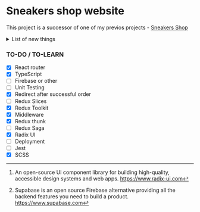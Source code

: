 # Sneakers shop website
This project is a successor of one of my previos projects - [Sneakers Shop][Sneakers Shop Link]

<details>
<summary>List of new things</summary>

1. **Redux**. Context will be replaced with Redux.

2. **TypeScript**. This project will be written in TS, whereas its predecessor was written in JS.

3. **Testing**. In the future I want to learn and add some Unit testing.

4. **Radix UI[^1]**. Will add some UI components from this *library*.
  
5. **Supabase[^2]**. Firebase alternative.
</details>

### TO-DO / TO-LEARN
- [x] React router
- [x] TypeScript
- [ ] Firebase or other
- [ ] Unit Testing
- [x] Redirect after successful order
- [ ] Redux Slices
- [x] Redux Toolkit
- [x] Middleware
- [x] Redux thunk
- [ ] Redux Saga
- [x] Radix UI
- [ ] Deployment
- [ ] Jest
- [x] SCSS

[^1]: An open-source UI component library for building high-quality, accessible design systems and web apps. https://www.radix-ui.com

[^2]: Supabase is an open source Firebase alternative providing all the backend features you need to build a product. https://www.supabase.com

[Sneakers Shop Link]: https://github.com/khajimatov/sneakers-shop
